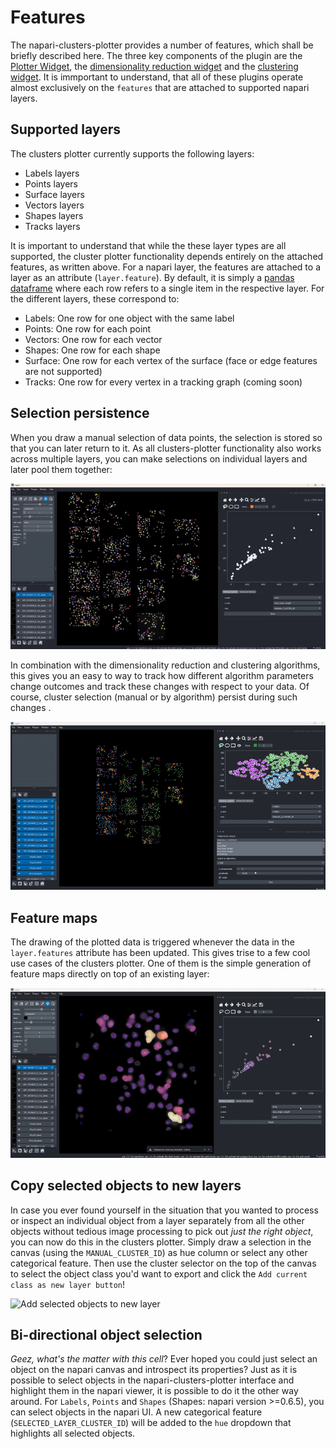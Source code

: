 # Features

The napari-clusters-plotter provides a number of features, which shall be briefly described here. The three key components of the plugin are the [Plotter Widget](widget:plotter), the [dimensionality reduction widget](widget:dimensionality_reduction) and the [clustering widget](widget:clustering). It is immportant to understand, that all of these plugins operate almost exclusively on the `features` that are attached to supported napari layers.

## Supported layers

The clusters plotter currently supports the following layers:

- Labels layers
- Points layers
- Surface layers
- Vectors layers
- Shapes layers
- Tracks layers


It is important to understand that while the these layer types are all supported, the cluster plotter functionality depends entirely on the attached features, as written above. For a napari layer, the features are attached to a layer as an attribute (`layer.feature`). By default, it is simply a [pandas dataframe](https://pandas.pydata.org/pandas-docs/stable/reference/api/pandas.DataFrame.html) where each row refers to a single item in the respective layer. For the different layers, these correspond to:

- Labels: One row for one object with the same label
- Points: One row for each point
- Vectors: One row for each vector
- Shapes: One row for each shape
- Surface: One row for each vertex of the surface (face or edge features are not supported)
- Tracks: One row for every vertex in a tracking graph (coming soon)

## Selection persistence

When you draw a manual selection of data points, the selection is stored so that you can later return to it. As all clusters-plotter functionality also works across multiple layers, you can make selections on individual layers and later pool them together:

![Persistence of selected features](./imgs/features_immediacy2.gif)

In combination with the dimensionality reduction and clustering algorithms, this gives you an easy to way to track how different algorithm parameters change outcomes and track these changes with respect to your data. Of course, cluster selection (manual or by algorithm) persist during such changes .

![Cluster persistence during algorithm change](./imgs/feature_immediacy3.gif)

## Feature maps

The drawing of the plotted data is triggered whenever the data in the `layer.features` attribute has been updated. This gives trise to a few cool use cases of the clusters plotter. One of them is the simple generation of feature maps directly on top of an existing layer:

![Feature map generation](./imgs/features_immediacy1.gif)

## Copy selected objects to new layers

In case you ever found yourself in the situation that you wanted to process or inspect an individual object from a layer separately from all the other objects without tedious image processing to pick out *just the right object*, you can now do this in the clusters plotter. Simply draw a selection in the canvas (using the `MANUAL_CLUSTER_ID`) as hue column or select any other categorical feature. Then use the cluster selector on the top of the canvas to select the object class you'd want to export and click the `Add current class as new layer button`!

![Add selected objects to new layer](./imgs/copy_export_objects_function.gif)

## Bi-directional object selection

*Geez, what's the matter with this cell*? Ever hoped you could just select an object on the napari canvas and introspect its properties? Just as it is possible to select objects in the napari-clusters-plotter interface and highlight them in the napari viewer, it is possible to do it the other way around. For `Labels`, `Points` and `Shapes` (Shapes: napari version >=0.6.5), you can select objects in the napari UI. A new categorical feature (`SELECTED_LAYER_CLUSTER_ID`) will be added to the `hue` dropdown that highlights all selected objects.

